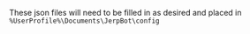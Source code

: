 These json files will need to be filled in as desired and placed in `%UserProfile%\Documents\JerpBot\config`